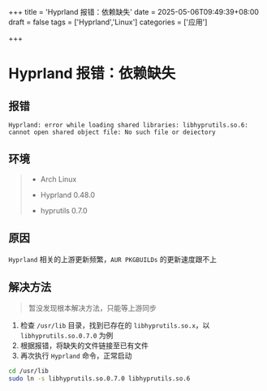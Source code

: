 +++
title = 'Hyprland 报错：依赖缺失'
date = 2025-05-06T09:49:39+08:00
draft = false
tags = ['Hyprland','Linux']
categories = ['应用']

+++

# Hyprland 报错：依赖缺失

## 报错

```
Hyprland: error while loading shared libraries: libhyprutils.so.6: cannot open shared object file: No such file or deiectory
```

## 环境

> - Arch Linux
>
> - Hyprland 0.48.0
>
> - hyprutils 0.7.0

## 原因

`Hyprland` 相关的上游更新频繁，`AUR PKGBUILDs` 的更新速度跟不上

## 解决方法

> 暂没发现根本解决方法，只能等上游同步

1. 检查 `/usr/lib` 目录，找到已存在的 `libhyprutils.so.x`，以 `libhyprutils.so.0.7.0` 为例
2. 根据报错，将缺失的文件链接至已有文件
3. 再次执行 `Hyprland` 命令，正常启动

```bash
cd /usr/lib
sudo ln -s libhyprutils.so.0.7.0 libhyprutils.so.6
```

